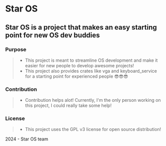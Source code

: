# Star OS
## Star OS is a project that makes an easy starting point for new OS dev buddies

### Purpose
> - This project is meant to streamline OS development and make it easier for new people to develop awesome projects!
> - This project also provides crates like vga and keyboard_service for a starting point for experienced people 😎😎😎

### Contribution
> - Contribution helps alot! Currently, I'm the only person working on this project, I could really take some help!

### License
> - This project uses the GPL v3 license for open source distribution!

2024 - Star OS team
